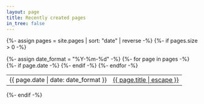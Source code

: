 ```yaml
---
layout: page
title: Recently created pages
in_tree: false
---
```


{%- assign pages = site.pages | sort: "date" | reverse -%}
{%- if pages.size > 0 -%}
  <table class="page-list">
    {%- assign date_format = "%Y-%m-%d" -%}
    {%- for page in pages -%}
      {%- if page.date -%}
        <tr>
          <td class="page-meta padding-right-0-5 white-space-nowrap">{{ page.date | date: date_format }}</td>
          <td>
            <a class="page-link" href="{{ page.url | relative_url }}">
              {{ page.title | escape }}
            </a>
          </td>
        </tr>
      {%- endif -%}
    {%- endfor -%}
  </table>
{%- endif -%}
